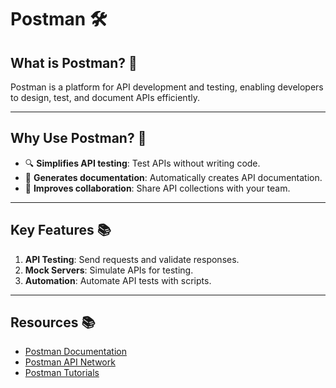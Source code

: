 # Postman 🛠️

## What is Postman? 🤔
Postman is a platform for API development and testing, enabling developers to design, test, and document APIs efficiently.

---

## Why Use Postman? 🌟
- 🔍 **Simplifies API testing**: Test APIs without writing code.
- 📄 **Generates documentation**: Automatically creates API documentation.
- 🚀 **Improves collaboration**: Share API collections with your team.

---

## Key Features 📚
1. **API Testing**: Send requests and validate responses.
2. **Mock Servers**: Simulate APIs for testing.
3. **Automation**: Automate API tests with scripts.

---

## Resources 📚

- [Postman Documentation](https://learning.postman.com/)
- [Postman API Network](https://www.postman.com/explore/)
- [Postman Tutorials](https://www.postman.com/postman/workspace/postman-tutorials/overview)